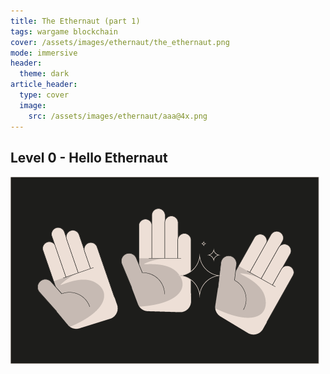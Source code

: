 ```yaml
---
title: The Ethernaut (part 1)
tags: wargame blockchain
cover: /assets/images/ethernaut/the_ethernaut.png
mode: immersive
header:
  theme: dark
article_header:
  type: cover
  image:
    src: /assets/images/ethernaut/aaa@4x.png
---
```


## Level 0 - Hello Ethernaut
![Level 0](/assets/images/ethernaut/lv0.png)
